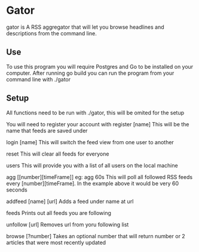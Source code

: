 # Gator
gator is A RSS aggregator that will let you browse headlines and descriptions from the command line. 

## Use
To use this program you will require Postgres and Go to be installed on your computer. After running go build you can run the program from your command line with ./gator

## Setup
All functions need to be run with ./gator, this will be omited for the setup

You will need to register your account with 
register [name]
This will be the name that feeds are saved under

login [name]
This will switch the feed view from one user to another

reset
This will clear all feeds for everyone

users
This will provide you with a list of all users on the local machine

agg [[number][timeFrame]] eg: agg 60s
This will poll all followed RSS feeds every [number][timeFrame]. In the example above it would be very 60 seconds

addfeed [name] [url]
Adds a feed under name at url

feeds
Prints out all feeds you are following

unfollow [url]
Removes url from yoru following list

browse [?number]
Takes an optional number that will return number or 2 articles that were most recently updated